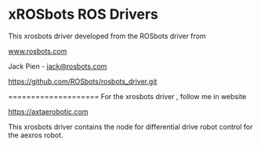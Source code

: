 xROSbots ROS Drivers
====================

This xrosbots driver developed from the ROSbots driver from 

www.rosbots.com

Jack Pien - jack@rosbots.com

https://github.com/ROSbots/rosbots_driver.git


====================
For the xrosbots driver , follow me in website

https://axtaerobotic.com

This xrosbots driver contains the node for differential drive robot control for the aexros robot.
